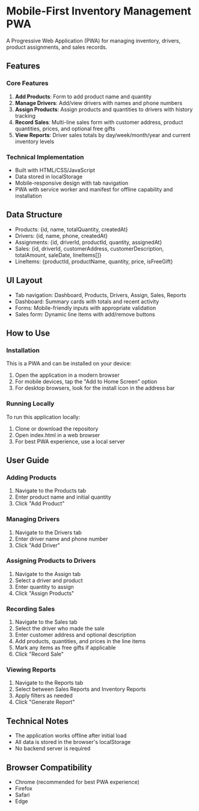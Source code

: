 # Mobile-First Inventory Management PWA

A Progressive Web Application (PWA) for managing inventory, drivers, product assignments, and sales records.

## Features

### Core Features
1. **Add Products**: Form to add product name and quantity
2. **Manage Drivers**: Add/view drivers with names and phone numbers
3. **Assign Products**: Assign products and quantities to drivers with history tracking
4. **Record Sales**: Multi-line sales form with customer address, product quantities, prices, and optional free gifts
5. **View Reports**: Driver sales totals by day/week/month/year and current inventory levels

### Technical Implementation
- Built with HTML/CSS/JavaScript 
- Data stored in localStorage
- Mobile-responsive design with tab navigation
- PWA with service worker and manifest for offline capability and installation

## Data Structure
- Products: {id, name, totalQuantity, createdAt}
- Drivers: {id, name, phone, createdAt}
- Assignments: {id, driverId, productId, quantity, assignedAt}
- Sales: {id, driverId, customerAddress, customerDescription, totalAmount, saleDate, lineItems[]}
- LineItems: {productId, productName, quantity, price, isFreeGift}

## UI Layout
- Tab navigation: Dashboard, Products, Drivers, Assign, Sales, Reports
- Dashboard: Summary cards with totals and recent activity
- Forms: Mobile-friendly inputs with appropriate validation
- Sales form: Dynamic line items with add/remove buttons

## How to Use

### Installation
This is a PWA and can be installed on your device:
1. Open the application in a modern browser
2. For mobile devices, tap the "Add to Home Screen" option
3. For desktop browsers, look for the install icon in the address bar

### Running Locally
To run this application locally:
1. Clone or download the repository
2. Open index.html in a web browser
3. For best PWA experience, use a local server

## User Guide

### Adding Products
1. Navigate to the Products tab
2. Enter product name and initial quantity
3. Click "Add Product"

### Managing Drivers
1. Navigate to the Drivers tab
2. Enter driver name and phone number
3. Click "Add Driver"

### Assigning Products to Drivers
1. Navigate to the Assign tab
2. Select a driver and product
3. Enter quantity to assign
4. Click "Assign Products"

### Recording Sales
1. Navigate to the Sales tab
2. Select the driver who made the sale
3. Enter customer address and optional description
4. Add products, quantities, and prices in the line items
5. Mark any items as free gifts if applicable
6. Click "Record Sale"

### Viewing Reports
1. Navigate to the Reports tab
2. Select between Sales Reports and Inventory Reports
3. Apply filters as needed
4. Click "Generate Report"

## Technical Notes
- The application works offline after initial load
- All data is stored in the browser's localStorage
- No backend server is required

## Browser Compatibility
- Chrome (recommended for best PWA experience)
- Firefox
- Safari
- Edge

